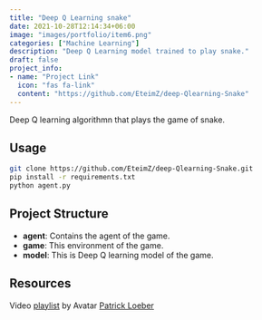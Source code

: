 ```yaml
---
title: "Deep Q Learning snake"
date: 2021-10-28T12:14:34+06:00
image: "images/portfolio/item6.png"
categories: ["Machine Learning"]
description: "Deep Q Learning model trained to play snake."
draft: false
project_info:
- name: "Project Link"
  icon: "fas fa-link"
  content: "https://github.com/EteimZ/deep-Qlearning-Snake"
---
```


Deep Q learning algorithmn that plays the game of snake.

## Usage

```bash
git clone https://github.com/EteimZ/deep-Qlearning-Snake.git
pip install -r requirements.txt
python agent.py
```

## Project Structure

- **agent**: Contains the agent of the game.
- **game**: This environment of the game.
- **model**: This is Deep Q learning model of the game.

## Resources

Video [playlist](https://www.youtube.com/watch?v=PJl4iabBEz0&list=PLqnslRFeH2UrDh7vUmJ60YrmWd64mTTKV) by  Avatar
[Patrick Loeber](https://github.com/python-engineer)
